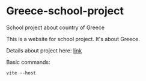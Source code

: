 # Greece-school-project
School project about country of Greece

This is a website for school project. It's about Greece. 

Details about project here: [link](https://tzndgeu.sharepoint.com/:b:/s/1pa-Stronyinternetowe/EVQD5bmmL-ZBuwDA-hpzLWgBC-EM4wK6mJ-FJZ2dojV0Mg?e=F1LfBa)

Basic commands:

```
vite --host
```
